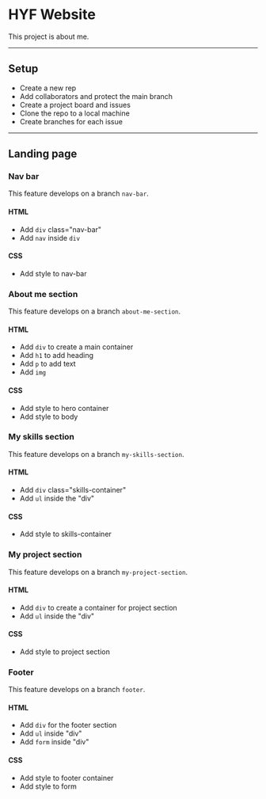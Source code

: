 # HYF Website

<!-- describe your project -->

This project is about me.

---

## Setup

- Create a new rep
- Add collaborators and protect the main branch
- Create a project board and issues
- Clone the repo to a local machine
- Create branches for each issue

---

## Landing page

### Nav bar

This feature develops on a branch `nav-bar`.

#### HTML

- Add `div` class="nav-bar"
- Add `nav` inside `div`

#### CSS

- Add style to nav-bar

### About me section

This feature develops on a branch `about-me-section`.

#### HTML

- Add `div` to create a main container
- Add `h1` to add heading
- Add `p` to add text
- Add `img`

#### CSS

- Add style to hero container
- Add style to body

### My skills section

This feature develops on a branch `my-skills-section`.

#### HTML

- Add `div` class="skills-container"
- Add `ul` inside the "div"

#### CSS

- Add style to skills-container

### My project section

This feature develops on a branch `my-project-section`.

#### HTML

- Add `div` to create a container for project section
- Add `ul` inside the "div"

#### CSS

- Add style to project section

### Footer

This feature develops on a branch `footer`.

#### HTML

- Add `div` for the footer section
- Add `ul` inside "div"
- Add `form` inside "div"

#### CSS

- Add style to footer container
- Add style to form
